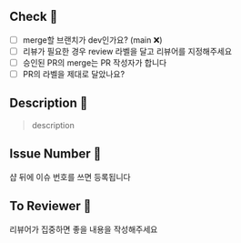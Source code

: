 ## Check 🌈

- [ ] merge할 브랜치가 dev인가요? (main ❌)
- [ ] 리뷰가 필요한 경우 review 라벨을 달고 리뷰어를 지정해주세요
- [ ] 승인된 PR의 merge는 PR 작성자가 합니다
- [ ] PR의 라벨을 제대로 달았나요?

## Description 📒

>description

## Issue Number 💬

샵 뒤에 이슈 번호를 쓰면 등록됩니다

## To Reviewer 💌

리뷰어가 집중하면 좋을 내용을 작성해주세요